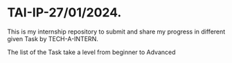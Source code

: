 # TAI-IP-27/01/2024.

This is  my internship repository to submit and share my progress in different given Task by TECH-A-INTERN. 

The list of the Task take a level from beginner to Advanced 
